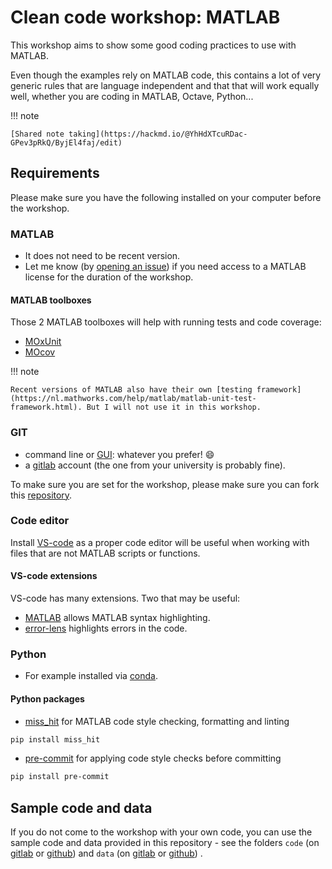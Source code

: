 # Clean code workshop: MATLAB

This workshop aims to show some good coding practices to use with MATLAB.

Even though the examples rely on MATLAB code,
this contains a lot of very generic rules that are language independent
and that that will work equally well,
whether you are coding in MATLAB, Octave, Python...

<!-- !!! info "Next workshop"

    The next workshop will be:

    - on the **9th and 10th of February 2021**

    - at the **University of Marburg (DSA Sprachatlas, Pilgrimstein, Marburg)** -->

!!! note

    [Shared note taking](https://hackmd.io/@YhHdXTcuRDac-GPev3pRkQ/ByjEl4faj/edit)

## Requirements

Please make sure you have the following installed on your computer before the
workshop.

<!-- !!! info "Open office"

    If you have issues opening some of the required tools,
    there will be some "open office hours":

    - Tuesday, February 7th, 3:30pm-5pm, on zoom,
    - on both workshop days:
        - during the hour before the start of the workshop (9am-10am)
        - during lunch time  -->

### MATLAB

- It does not need to be recent version.
- Let me know (by
  [opening an issue](https://github.com/Remi-Gau/matlab_clean_code_workshop/issues/new))
  if you need access to a MATLAB license for the duration of the workshop.

#### MATLAB toolboxes

Those 2 MATLAB toolboxes will help with running tests and code coverage:

- [MOxUnit](https://github.com/MOxUnit/MOxUnit)
- [MOcov](https://github.com/MOcov/MOcov)

!!! note

    Recent versions of MATLAB also have their own [testing framework](https://nl.mathworks.com/help/matlab/matlab-unit-test-framework.html). But I will not use it in this workshop.

### GIT

- command line or [GUI](https://git-scm.com/downloads/guis): whatever you
  prefer! 😄
- a [gitlab](https://gitlab.com/) account (the one from your university is
  probably fine).

To make sure you are set for the workshop, please make sure you can fork this
[repository](https://gitlab.com/Remi-Gau/matlab_clean_code_workshop).

### Code editor

Install [VS-code](https://code.visualstudio.com/) as a proper code editor will
be useful when working with files that are not MATLAB scripts or functions.

#### VS-code extensions

VS-code has many extensions. Two that may be useful:

- [MATLAB](https://marketplace.visualstudio.com/items?itemName=Gimly81.matlab)
  allows MATLAB syntax highlighting.
- [error-lens](https://marketplace.visualstudio.com/items?itemName=usernamehw.errorlens)
  highlights errors in the code.

### Python

- For example installed via
  [conda](https://docs.conda.io/en/latest/miniconda.html#system-requirements).

#### Python packages

- [miss_hit](https://misshit.org/download.html) for MATLAB code style checking,
  formatting and linting

```bash
pip install miss_hit
```

- [pre-commit](https://pre-commit.com/#installation) for applying code style
  checks before committing

```bash
pip install pre-commit
```

## Sample code and data

If you do not come to the workshop with your own code, you can use the sample
code and data provided in this repository - see the folders
`code`
(on [gitlab](https://gitlab.com/Remi-Gau/matlab_clean_code_workshop/-/tree/main/code)
or [github](https://github.com/Remi-Gau/matlab_clean_code_workshop/tree/main/code))
and `data`
(on [gitlab](https://gitlab.com/Remi-Gau/matlab_clean_code_workshop/-/tree/main/data)
or [github](https://github.com/Remi-Gau/matlab_clean_code_workshop/tree/main/data)) .
